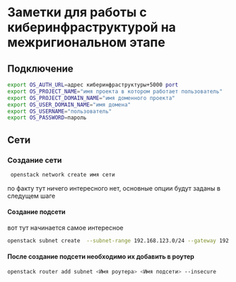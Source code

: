 # Заметки для работы с киберинфраструктурой на межригиональном этапе
## Подключение
``` bash
export OS_AUTH_URL=адрес киберинфраструктуры+5000 port
export OS_PROJECT_NAME="имя проекта в котором работает пользователь"
export OS_PROJECT_DOMAIN_NAME="имя доменного проекта"
export OS_USER_DOMAIN_NAME="имя домена"
export OS_USERNAME="пользователь"
export OS_PASSWORD=пароль
```
## Сети 
### Создание сети
``` bash
 openstack network create имя сети
```
по факту тут ничего интересного нет, основные опции будут заданы в следущем шаге
#### Создание подсети
вот тут начинается самое интересное
``` bash
openstack subnet create  --subnet-range 192.168.123.0/24 --gateway 192.168.123.1  --network  netname  namesubnet --insecure
```
#### После создание подсети необходимо их добавить в роутер 
``` bash
openstack router add subnet <Имя роутера> <Имя подсети> --insecure
```



